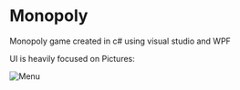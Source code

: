 # Monopoly

Monopoly game created in c# using visual studio and WPF

UI is heavily focused on
Pictures:

![Menu](https://www.dropbox.com/s/5vd6asz5wjwtxvw/Menu.PNG?dl=0)
